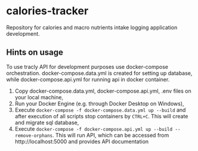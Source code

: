 # calories-tracker
Repository for calories and macro nutrients intake logging application development.
## Hints on usage
To use tracly API for development purposes use docker-compose orchestration. 
docker-compose.data.yml is created for setting up database, while docker-compose.api.yml for running api in docker container.

1. Copy docker-compose.data.yml, docker-compose.api.yml, .env files on your local machine,
2. Run your Docker Engine (e.g. through Docker Desktop on Windows),
3. Execute `docker-compose -f docker-compose.data.yml up --build` and after execution of all scripts stop containers by `CTRL+C`. This will create and migrate sql database, 
4. Execute `docker-compose -f docker-compose.api.yml up --build --remove-orphans`. This will run API, which can be accessed from http://localhost:5000 and provides API documentation
